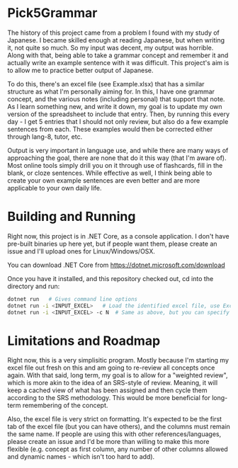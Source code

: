 Pick5Grammar
============

The history of this project came from a problem I found with my study of Japanese.  I became skilled enough at reading Japanese, but when writing it, not quite so much. So my input was decent, my output was horrible.  Along with that, being able to take a grammar concept and remember it and actually write an example sentence with it was difficult.  This project's aim is to allow me to practice better output of Japanese.

To do this, there's an excel file (see Example.xlsx) that has a similar structure as what I'm personally aiming for.  In this, I have one grammar concept, and the various notes (including personal) that support that note.  As I learn something new, and write it down, my goal is to update my own version of the spreadsheet to include that entry.  Then, by running this every day - I get 5 entries that I should not only review, but also do a few example sentences from each.  These examples would then be corrected either through lang-8, tutor, etc.

Output is very important in language use, and while there are many ways of approaching the goal, there are none that do it this way (that I'm aware of).  Most online tools simply drill you on it through use of flashcards, fill in the blank, or cloze sentences.  While effective as well, I think being able to create your own example sentences are even better and are more applicable to your own daily life.

Building and Running
====================

Right now, this project is in .NET Core, as a console application.  I don't have pre-built binaries up here yet, but if people want them, please create an issue and I'll upload ones for Linux/Windows/OSX.

You can download .NET Core from https://dotnet.microsoft.com/download

Once you have it installed, and this repository checked out, cd into the directory and run:

```bash
dotnet run   # Gives command line options
dotnet run -i <INPUT_EXCEL>   # Load the identified excel file, use Excel.xlsx if you want to see the test output
dotnet run -i <INPUT_EXCEL> -c N  # Same as above, but you can specify the number of entries you want to see
```

Limitations and Roadmap
=======================

Right now, this is a very simplisitic program.  Mostly because I'm starting my excel file out fresh on this and am going to re-review all concepts once again.  With that said, long term, my goal is to allow for a "weighted review", which is more akin to the idea of an SRS-style of review.  Meaning, it will keep a cached view of what has been assigned and then cycle them according to the SRS methodology.  This would be more beneficial for long-term remembering of the concept.

Also, the excel file is very strict on formatting.  It's expected to be the first tab of the excel file (but you can have others), and the columns must remain the same name.  If people are using this with other references/languages, please create an issue and I'd be more than willing to make this more flexible (e.g. concept as first column, any number of other columns allowed and dynamic names - which isn't too hard to add).